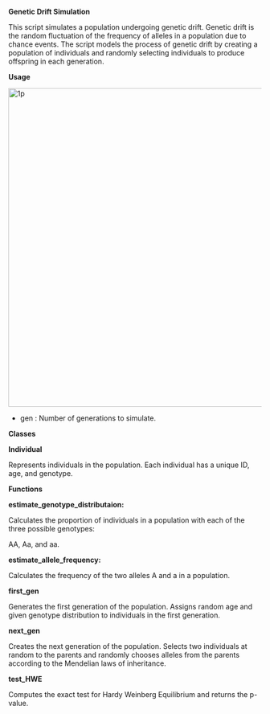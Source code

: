 **Genetic Drift Simulation**

This script simulates a population undergoing genetic drift. Genetic
drift is the random fluctuation of the frequency of alleles in a
population due to chance events. The script models the process of
genetic drift by creating a population of individuals and randomly
selecting individuals to produce offspring in each generation.

**Usage**

<img width="634" alt="1p" src="https://user-images.githubusercontent.com/125828094/219978303-cafaa79a-9919-437e-93de-4c7e2aaffc94.png">

-   gen : Number of generations to simulate.

**Classes**

**Individual**

Represents individuals in the population. Each individual has a unique
ID, age, and genotype.

**Functions**

**estimate_genotype_distributaion:**

Calculates the proportion of individuals in a population with each of
the three possible genotypes:

AA, Aa, and aa.

**estimate_allele_frequency:**

Calculates the frequency of the two alleles A and a in a population.

**first_gen**

Generates the first generation of the population. Assigns random age and
given genotype distribution to individuals in the first generation.

**next_gen**

Creates the next generation of the population. Selects two individuals
at random to the parents and randomly chooses alleles from the parents
according to the Mendelian laws of inheritance.

**test_HWE**

Computes the exact test for Hardy Weinberg Equilibrium and returns the
p-value.


